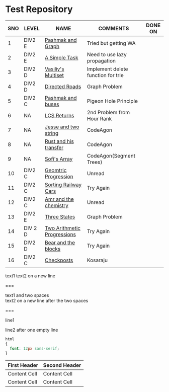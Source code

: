 Test Repository
===============

|SNO|LEVEL|NAME|COMMENTS|DONE ON|
|---|---------------|--------------|----------|----|
1|DIV2 E|[Pashmak and Graph](http://codeforces.com/problemset/problem/459/E)|Tried but getting WA
2|DIV2 E|[A Simple Task](http://codeforces.com/problemset/problem/558/E)| Need to use lazy propagation|
3|DIV2 D|[Vasiliy's Multiset](http://codeforces.com/contest/706/problem/D) |Implement delete function for trie|
4|DIV2 D|[Directed Roads](http://codeforces.com/contest/711/problem/D) |Graph Problem|
5|DIV2 C|[Pashmak and buses](http://codeforces.com/contest/459/problem/C)|Pigeon Hole Principle|
6|NA|[LCS Returns](https://www.hackerrank.com/contests/hourrank-11/challenges/tutzki-and-lcs)|2nd Problem from Hour Rank|
7|NA|[Jesse and two string](https://www.hackerrank.com/contests/codeagon/challenges/jesse-and-two-strings-)|CodeAgon|
8|NA|[Rust and his transfer](https://www.hackerrank.com/contests/codeagon/challenges/rust-transfer)|CodeAgon|
9|NA|[Sofi's Array](https://www.hackerrank.com/contests/codeagon/challenges/sofi)|CodeAgon(Segment Trees)|
10|DIV2 C|[Geomtric Progression](http://codeforces.com/problemset/problem/567/C)|Unread|
11|DIV2 C|[Sorting Railway Cars](http://codeforces.com/contest/606/problem/C)|Try Again|
12|DIV2 C|[Amr and the chemistry](http://codeforces.com/problemset/problem/558/C)|Unread|
13|DIV2 E|[Three States](http://codeforces.com/contest/591)|Graph Problem|
14|DIV 2 D|[Two Arithmetic Progressions](http://codeforces.com/contest/710/problem/D)|Try Again|
15|DIV2 D|[Bear and the blocks](http://codeforces.com/problemset/problem/573/B)|Try Again|
16|DIV2 C|[Checkposts](http://codeforces.com/problemset/problem/427/C)|Kosaraju|


text1
text2 on a new line

===

text1 and two spaces  
text2 on a new line after the two spaces

===

line1

line2 after one empty line

```css
html
{
  font: 12px sans-serif;
}
```

| First Header  | Second Header |
| ------------- | ------------- |
| Content Cell  | Content Cell  |
| Content Cell  | Content Cell  |
